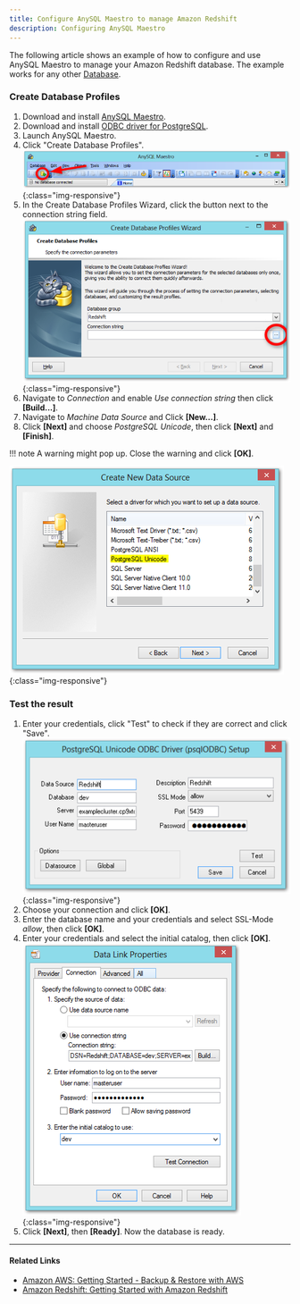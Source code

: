 ```yaml
---
title: Configure AnySQL Maestro to manage Amazon Redshift
description: Configuring AnySQL Maestro
---
```


The following article shows an example of how to configure and use AnySQL Maestro to manage your Amazon Redshift database.
The example works for any other [Database](https://docs.aws.amazon.com/redshift/latest/mgmt/connecting-using-workbench.html).

### Create Database Profiles

1. Download and install [AnySQL Maestro](http://www.sqlmaestro.com/de/products/anysql/maestro/download/).
2. Download and install [ODBC driver for PostgreSQL](https://ftp.postgresql.org/pub/odbc/versions.old/msi/psqlodbc_08_04_0200.zip).
3. Launch AnySQL Maestro.
4. Click "Create Database Profiles". <br> ![RS-Configure-AnySQL-Add-Profile-Button](../assets/images/xu/articles/redshift/RS-Configure-AnySQL-Add-Profile-Button.png){:class="img-responsive"}
5. In the Create Database Profiles Wizard, click the button next to the connection string field. <br> ![RS-Configure-AnySQL-Database-Profiles-Wizard](../assets/images/xu/articles/redshift/RS-Configure-AnySQL-Database-Profiles-Wizard.png){:class="img-responsive"}
6. Navigate to *Connection* and enable *Use connection string* then click **[Build...]**.
7. Navigate to *Machine Data Source* and Click **[New...]**.   
8. Click **[Next]** and choose *PostgreSQL Unicode*, then click **[Next]** and **[Finish]**.

!!! note
    A warning might pop up. Close the warning and click **[OK]**.

![RS-Configure-AnySQL-Choose-Driver](../assets/images/xu/articles/redshift/RS-Configure-AnySQL-Choose-Driver.png){:class="img-responsive"}

### Test the result

1. Enter your credentials, click "Test" to check if they are correct and click "Save". <br> ![RS-Configure-AnySQL-Enter-Credentials](../assets/images/xu/articles/redshift/RS-Configure-AnySQL-Enter-Credentials.png){:class="img-responsive"}
2. Choose your connection and click **[OK]**.
3. Enter the database name and your credentials and select SSL-Mode *allow*, then click **[OK]**.
4. Enter your credentials and select the initial catalog, then click **[OK]**. <br> ![RS-Configure-AnySQL-Data-Link-Properties](../assets/images/xu/articles/redshift/RS-Configure-AnySQL-Data-Link-Properties.png){:class="img-responsive"}
5. Click **[Next]**, then **[Ready]**. Now the database is ready.

*****

#### Related Links
- [Amazon AWS: Getting Started - Backup & Restore with AWS](https://aws.amazon.com/backup-restore/getting-started/?nc1=h_ls)
- [Amazon Redshift: Getting Started with Amazon Redshift](hhttps://docs.aws.amazon.com/redshift/latest/gsg/getting-started.html)
